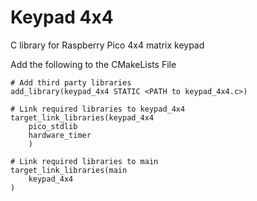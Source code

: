 # Keypad 4x4 
C library for Raspberry Pico 4x4 matrix keypad

Add the following to the CMakeLists File
```
# Add third party libraries
add_library(keypad_4x4 STATIC <PATH to keypad_4x4.c>)

# Link required libraries to keypad_4x4
target_link_libraries(keypad_4x4
    pico_stdlib
    hardware_timer
    )

# Link required libraries to main
target_link_libraries(main
    keypad_4x4
)
```
